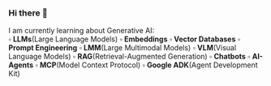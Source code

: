 ### Hi there 👋
I am currently learning about Generative AI:  
▫︎ **LLMs**(Large Language Models) 
▫︎ **Embeddings** 
▫︎ **Vector Databases** 
▫︎ **Prompt Engineering** 
▫︎ **LMM**(Large Multimodal Models) 
▫︎ **VLM**(Visual Language Models)
▫︎ **RAG**(Retrieval-Augmented Generation) 
▫︎ **Chatbots** ▫︎ **AI-Agents** 
▫︎ **MCP**(Model Context Protocol) 
▫︎ **Google ADK**(Agent Development Kit)

<!--
**estelacode/estelacode** is a ✨ _special_ ✨ repository because its `README.md` (this file) appears on your GitHub profile.

Here are some ideas to get you started:

- 🔭 I’m currently working on ...
- 🌱 I’m currently learning ...
- 👯 I’m looking to collaborate on ...
- 🤔 I’m looking for help with ...
- 💬 Ask me about ...
- 📫 How to reach me: ...
- 😄 Pronouns: ...
- ⚡ Fun fact: ...
-->
